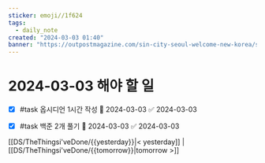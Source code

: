 ```yaml
---
sticker: emoji//1f624
tags:
  - daily_note
created: "2024-03-03 01:40"
banner: "https://outpostmagazine.com/sin-city-seoul-welcome-new-korea/seoul-skyline-photo/"
---
```


# 2024-03-03 해야 할 일

- [x] #task 옵시디언 1시간 작성 📅 2024-03-03 ✅ 2024-03-03
- [x] #task 백준 2개 풀기 📅 2024-03-03 ✅ 2024-03-03


[[DS/TheThingsi'veDone/{{yesterday}}|< yesterday]] | [[DS/TheThingsi'veDone/{{tomorrow}}|tomorrow >]]